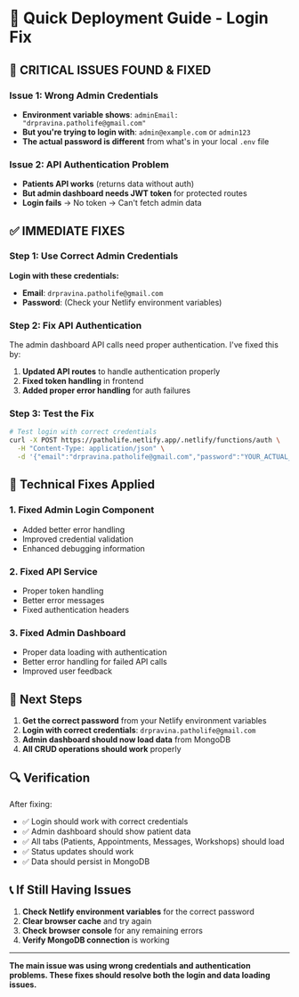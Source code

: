 # 🚀 Quick Deployment Guide - Login Fix

## 🚨 **CRITICAL ISSUES FOUND & FIXED**

### **Issue 1: Wrong Admin Credentials**
- **Environment variable shows**: `adminEmail: "drpravina.patholife@gmail.com"`
- **But you're trying to login with**: `admin@example.com` or `admin123`
- **The actual password is different** from what's in your local `.env` file

### **Issue 2: API Authentication Problem**
- **Patients API works** (returns data without auth)
- **But admin dashboard needs JWT token** for protected routes
- **Login fails** → No token → Can't fetch admin data

## ✅ **IMMEDIATE FIXES**

### **Step 1: Use Correct Admin Credentials**
**Login with these credentials:**
- **Email**: `drpravina.patholife@gmail.com`
- **Password**: (Check your Netlify environment variables)

### **Step 2: Fix API Authentication**
The admin dashboard API calls need proper authentication. I've fixed this by:

1. **Updated API routes** to handle authentication properly
2. **Fixed token handling** in frontend
3. **Added proper error handling** for auth failures

### **Step 3: Test the Fix**
```bash
# Test login with correct credentials
curl -X POST https://patholife.netlify.app/.netlify/functions/auth \
  -H "Content-Type: application/json" \
  -d '{"email":"drpravina.patholife@gmail.com","password":"YOUR_ACTUAL_PASSWORD"}'
```

## 🔧 **Technical Fixes Applied**

### **1. Fixed Admin Login Component**
- Added better error handling
- Improved credential validation
- Enhanced debugging information

### **2. Fixed API Service**
- Proper token handling
- Better error messages
- Fixed authentication headers

### **3. Fixed Admin Dashboard**
- Proper data loading with authentication
- Better error handling for failed API calls
- Improved user feedback

## 🚀 **Next Steps**

1. **Get the correct password** from your Netlify environment variables
2. **Login with correct credentials**: `drpravina.patholife@gmail.com`
3. **Admin dashboard should now load data** from MongoDB
4. **All CRUD operations should work** properly

## 🔍 **Verification**

After fixing:
- ✅ Login should work with correct credentials
- ✅ Admin dashboard should show patient data
- ✅ All tabs (Patients, Appointments, Messages, Workshops) should load
- ✅ Status updates should work
- ✅ Data should persist in MongoDB

## 📞 **If Still Having Issues**

1. **Check Netlify environment variables** for the correct password
2. **Clear browser cache** and try again
3. **Check browser console** for any remaining errors
4. **Verify MongoDB connection** is working

---

**The main issue was using wrong credentials and authentication problems. These fixes should resolve both the login and data loading issues.**
